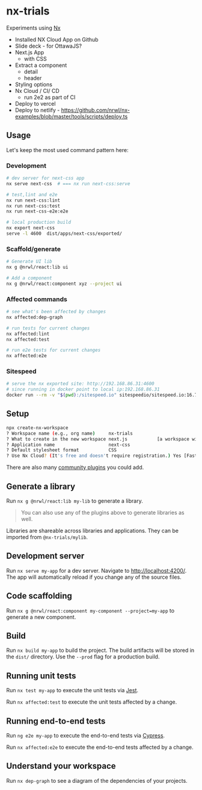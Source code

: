 # nx-trials

Experiments using [Nx](https://nx.dev)

- Installed NX Cloud App on Github
- Slide deck - for OttawaJS?
- Next.js App
  - with CSS
- Extract a component
  - detail
  - header
- Styling options
- Nx Cloud / CI/ CD
  - run 2e2 as part of CI
- Deploy to vercel
- Deploy to netlify - <https://github.com/nrwl/nx-examples/blob/master/tools/scripts/deploy.ts>

## Usage

Let's keep the most used command pattern here:

### Development

```bash
# dev server for next-css app
nx serve next-css  # === nx run next-css:serve

# test,lint and e2e
nx run next-css:lint
nx run next-css:test
nx run next-css-e2e:e2e

# local production build
nx export next-css
serve -l 4600  dist/apps/next-css/exported/
```

### Scaffold/generate

```bash
# Generate UI lib
nx g @nrwl/react:lib ui

# Add a component
nx g @nrwl/react:component xyz --project ui
```

### Affected commands

```bash
# see what's been affected by changes
nx affected:dep-graph

# run tests for current changes
nx affected:lint
nx affected:test

# run e2e tests for current changes
nx affected:e2e
```

### Sitespeed

```bash
# serve the nx exported site: http://192.168.86.31:4600
# since running in docker point to local ip:192.168.86.31
docker run --rm -v "$(pwd):/sitespeed.io" sitespeedio/sitespeed.io:16.7.1 http://192.168.86.31:4600 --mobile
```

## Setup

```bash
npx create-nx-workspace
? Workspace name (e.g., org name)     nx-trials
? What to create in the new workspace next.js           [a workspace with a single Next.js application]
? Application name                    next-css
? Default stylesheet format           CSS
? Use Nx Cloud? (It's free and doesn't require registration.) Yes [Faster builds, run details, Github integration. Learn more at https://nx.app]
```

There are also many [community plugins](https://nx.dev/nx-community) you could add.

## Generate a library

Run `nx g @nrwl/react:lib my-lib` to generate a library.

> You can also use any of the plugins above to generate libraries as well.

Libraries are shareable across libraries and applications. They can be imported from `@nx-trials/mylib`.

## Development server

Run `nx serve my-app` for a dev server. Navigate to <http://localhost:4200/>. The app will automatically reload if you change any of the source files.

## Code scaffolding

Run `nx g @nrwl/react:component my-component --project=my-app` to generate a new component.

## Build

Run `nx build my-app` to build the project. The build artifacts will be stored in the `dist/` directory. Use the `--prod` flag for a production build.

## Running unit tests

Run `nx test my-app` to execute the unit tests via [Jest](https://jestjs.io).

Run `nx affected:test` to execute the unit tests affected by a change.

## Running end-to-end tests

Run `ng e2e my-app` to execute the end-to-end tests via [Cypress](https://www.cypress.io).

Run `nx affected:e2e` to execute the end-to-end tests affected by a change.

## Understand your workspace

Run `nx dep-graph` to see a diagram of the dependencies of your projects.
